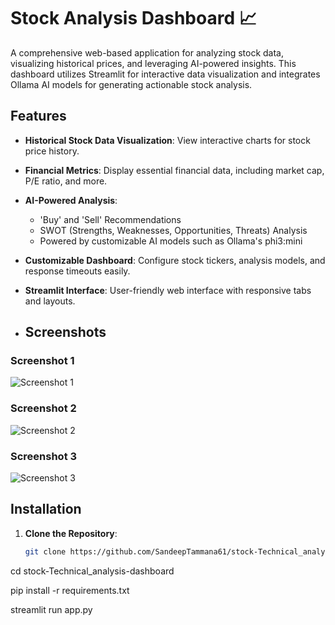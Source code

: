 # Stock Analysis Dashboard 📈

A comprehensive web-based application for analyzing stock data, visualizing historical prices, and leveraging AI-powered insights. This dashboard utilizes Streamlit for interactive data visualization and integrates Ollama AI models for generating actionable stock analysis.

## Features
- **Historical Stock Data Visualization**: View interactive charts for stock price history.
- **Financial Metrics**: Display essential financial data, including market cap, P/E ratio, and more.
- **AI-Powered Analysis**:
  - 'Buy' and 'Sell' Recommendations
  - SWOT (Strengths, Weaknesses, Opportunities, Threats) Analysis
  - Powered by customizable AI models such as Ollama's phi3:mini
- **Customizable Dashboard**: Configure stock tickers, analysis models, and response timeouts easily.
- **Streamlit Interface**: User-friendly web interface with responsive tabs and layouts.

- ## Screenshots

### Screenshot 1
![Screenshot 1](images/1127.png)

### Screenshot 2
![Screenshot 2](images/1128.png)

### Screenshot 3
![Screenshot 3](images/1129.png)


## Installation

1. **Clone the Repository**:
   ```bash
   git clone https://github.com/SandeepTammana61/stock-Technical_analysis-dashboard.git

cd stock-Technical_analysis-dashboard

pip install -r requirements.txt


streamlit run app.py
